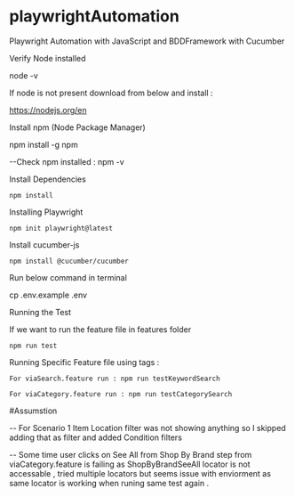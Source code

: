 # playwrightAutomation
Playwright Automation with JavaScript and BDDFramework with Cucumber

Verify Node installed

node -v

If node is not present download from below and install : 

https://nodejs.org/en 

Install npm (Node Package Manager) 

npm install -g npm

--Check npm installed : npm -v

Install Dependencies

    npm install

Installing Playwright

    npm init playwright@latest
    
Install cucumber-js 

    npm install @cucumber/cucumber

Run below command in terminal 

cp .env.example .env
    
Running the Test

If we want to run the feature file in features folder

    npm run test

Running Specific Feature file using tags :

    For viaSearch.feature run : npm run testKeywordSearch

    For viaCategory.feature run : npm run testCategorySearch
    
#Assumstion 

-- For Scenario 1 Item Location filter was not showing anything so I skipped adding that as filter and added Condition filters

-- Some time user clicks on See All from Shop By Brand step from viaCategory.feature is failing as ShopByBrandSeeAll locator is not accessable , tried multiple locators but seems issue with enviorment as same locator is working when runing same test again .

